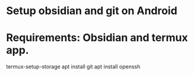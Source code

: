 # Setup obsidian and git on Android
# Requirements: Obsidian and termux app.

termux-setup-storage
apt install git
apt install openssh